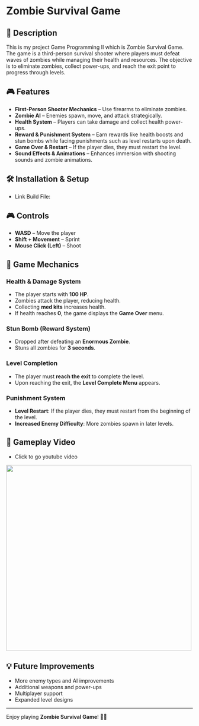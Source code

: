# Zombie Survival Game

## 📜 Description
This is my project Game Programming II which is Zombie Survival Game. The game is a third-person survival shooter where players must defeat waves of zombies while managing their health and resources. The objective is to eliminate zombies, collect power-ups, and reach the exit point to progress through levels.

## 🎮 Features
- **First-Person Shooter Mechanics** – Use firearms to eliminate zombies.
- **Zombie AI** – Enemies spawn, move, and attack strategically.
- **Health System** – Players can take damage and collect health power-ups.
- **Reward & Punishment System** – Earn rewards like health boosts and stun bombs while facing punishments such as level restarts upon death.
- **Game Over & Restart** – If the player dies, they must restart the level.
- **Sound Effects & Animations** – Enhances immersion with shooting sounds and zombie animations.

## 🛠 Installation & Setup
- Link Build File: 

## 🎮 Controls
- **WASD** – Move the player
- **Shift + Movement** – Sprint
- **Mouse Click (Left)** – Shoot

## 📌 Game Mechanics
### **Health & Damage System**
- The player starts with **100 HP**.
- Zombies attack the player, reducing health.
- Collecting **med kits** increases health.
- If health reaches **0**, the game displays the **Game Over** menu.

### **Stun Bomb (Reward System)**
- Dropped after defeating an **Enormous Zombie**.
- Stuns all zombies for **3 seconds**.

### **Level Completion**
- The player must **reach the exit** to complete the level.
- Upon reaching the exit, the **Level Complete Menu** appears.

### **Punishment System**
- **Level Restart**: If the player dies, they must restart from the beginning of the level.
- **Increased Enemy Difficulty**: More zombies spawn in later levels.

## 📸 Gameplay Video 
- Click to go youtube video

[<img src="https://img.youtube.com/vi/ssZIHNmJ34A/maxresdefault.jpg" width="500">](https://www.youtube.com/watch?v=ssZIHNmJ34A)


## 💡 Future Improvements
- More enemy types and AI improvements
- Additional weapons and power-ups
- Multiplayer support
- Expanded level designs


---
Enjoy playing **Zombie Survival Game**! 🎯🔥

